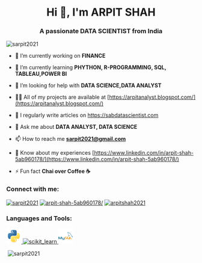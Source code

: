 <h1 align="center">Hi 👋, I'm ARPIT SHAH</h1>
<h3 align="center">A passionate DATA SCIENTIST from India</h3>

<p align="left"> <img src="https://komarev.com/ghpvc/?username=sarpit2021&label=Profile%20views&color=0e75b6&style=flat" alt="sarpit2021" /> </p>

- 🔭 I’m currently working on **FINANCE**

- 🌱 I’m currently learning **PHYTHON, R-PROGRAMMING, SQL, TABLEAU,POWER BI**

- 🤝 I’m looking for help with **DATA SCIENCE,DATA ANALYST**

- 👨‍💻 All of my projects are available at [https://arpitanalyst.blogspot.com/](https://arpitanalyst.blogspot.com/)

- 📝 I regularly write articles on https://sabdatascientist.com

- 💬 Ask me about **DATA ANALYST, DATA SCIENCE**

- 📫 How to reach me **sarpit2021@gmail.com**

- 📄 Know about my experiences [https://www.linkedin.com/in/arpit-shah-5ab960178/](https://www.linkedin.com/in/arpit-shah-5ab960178/)

- ⚡ Fun fact **Chai over Coffee ☕️**

<h3 align="left">Connect with me:</h3>
<p align="left">
<a href="https://dev.to/sarpit2021" target="blank"><img align="center" src="https://cdn.jsdelivr.net/npm/simple-icons@3.0.1/icons/dev-dot-to.svg" alt="sarpit2021" height="30" width="40" /></a>
<a href="https://linkedin.com/in/arpit-shah-5ab960178/" target="blank"><img align="center" src="https://cdn.jsdelivr.net/npm/simple-icons@3.0.1/icons/linkedin.svg" alt="arpit-shah-5ab960178/" height="30" width="40" /></a>
<a href="https://kaggle.com/arpitshah2021" target="blank"><img align="center" src="https://cdn.jsdelivr.net/npm/simple-icons@3.0.1/icons/kaggle.svg" alt="arpitshah2021" height="30" width="40" /></a>
</p>

<h3 align="left">Languages and Tools:</h3>
<p align="left"> <a href="https://www.python.org" target="_blank"> <img src="https://raw.githubusercontent.com/devicons/devicon/master/icons/python/python-original.svg" alt="python" width="40" height="40"/> </a> <a href="https://scikit-learn.org/" target="_blank"> <img src="https://upload.wikimedia.org/wikipedia/commons/0/05/Scikit_learn_logo_small.svg" alt="scikit_learn" width="40" height="40"/> </a><a href="https://www.mysql.com/" target="_blank"> <img src="https://raw.githubusercontent.com/devicons/devicon/master/icons/mysql/mysql-original-wordmark.svg" alt="mysql" width="40" height="40"/> </a> </p>

<p>&nbsp;<img align="center" src="https://github-readme-stats.vercel.app/api?username=sarpit2021&show_icons=true&locale=en" alt="sarpit2021" /></p>

